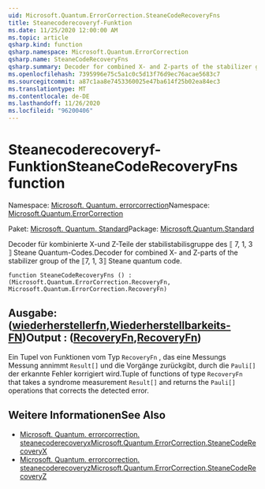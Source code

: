 ```yaml
---
uid: Microsoft.Quantum.ErrorCorrection.SteaneCodeRecoveryFns
title: Steanecoderecoveryf-Funktion
ms.date: 11/25/2020 12:00:00 AM
ms.topic: article
qsharp.kind: function
qsharp.namespace: Microsoft.Quantum.ErrorCorrection
qsharp.name: SteaneCodeRecoveryFns
qsharp.summary: Decoder for combined X- and Z-parts of the stabilizer group of the ⟦7, 1, 3⟧ Steane quantum code.
ms.openlocfilehash: 7395996e75c5a1c0c5d13f76d9ec76acae5683c7
ms.sourcegitcommit: a87c1aa8e7453360025e47ba614f25b02ea84ec3
ms.translationtype: MT
ms.contentlocale: de-DE
ms.lasthandoff: 11/26/2020
ms.locfileid: "96200406"
---
```

# <a name="steanecoderecoveryfns-function"></a><span data-ttu-id="e36ac-102">Steanecoderecoveryf-Funktion</span><span class="sxs-lookup"><span data-stu-id="e36ac-102">SteaneCodeRecoveryFns function</span></span>

<span data-ttu-id="e36ac-103">Namespace: [Microsoft. Quantum. errorcorrection](xref:Microsoft.Quantum.ErrorCorrection)</span><span class="sxs-lookup"><span data-stu-id="e36ac-103">Namespace: [Microsoft.Quantum.ErrorCorrection](xref:Microsoft.Quantum.ErrorCorrection)</span></span>

<span data-ttu-id="e36ac-104">Paket: [Microsoft. Quantum. Standard](https://nuget.org/packages/Microsoft.Quantum.Standard)</span><span class="sxs-lookup"><span data-stu-id="e36ac-104">Package: [Microsoft.Quantum.Standard](https://nuget.org/packages/Microsoft.Quantum.Standard)</span></span>


<span data-ttu-id="e36ac-105">Decoder für kombinierte X-und Z-Teile der stabilistabilisgruppe des ⟦ 7, 1, 3 ⟧ Steane Quantum-Codes.</span><span class="sxs-lookup"><span data-stu-id="e36ac-105">Decoder for combined X- and Z-parts of the stabilizer group of the ⟦7, 1, 3⟧ Steane quantum code.</span></span>

```qsharp
function SteaneCodeRecoveryFns () : (Microsoft.Quantum.ErrorCorrection.RecoveryFn, Microsoft.Quantum.ErrorCorrection.RecoveryFn)
```


## <a name="output--recoveryfnrecoveryfn"></a><span data-ttu-id="e36ac-106">Ausgabe: ([wiederherstellerfn](xref:Microsoft.Quantum.ErrorCorrection.RecoveryFn),[Wiederherstellbarkeits-FN](xref:Microsoft.Quantum.ErrorCorrection.RecoveryFn))</span><span class="sxs-lookup"><span data-stu-id="e36ac-106">Output : ([RecoveryFn](xref:Microsoft.Quantum.ErrorCorrection.RecoveryFn),[RecoveryFn](xref:Microsoft.Quantum.ErrorCorrection.RecoveryFn))</span></span>

<span data-ttu-id="e36ac-107">Ein Tupel von Funktionen vom Typ `RecoveryFn` , das eine Messungs Messung annimmt `Result[]` und die Vorgänge zurückgibt, durch die `Pauli[]` der erkannte Fehler korrigiert wird.</span><span class="sxs-lookup"><span data-stu-id="e36ac-107">Tuple of functions of type `RecoveryFn` that takes a syndrome measurement `Result[]` and returns the `Pauli[]` operations that corrects the detected error.</span></span>

## <a name="see-also"></a><span data-ttu-id="e36ac-108">Weitere Informationen</span><span class="sxs-lookup"><span data-stu-id="e36ac-108">See Also</span></span>

- [<span data-ttu-id="e36ac-109">Microsoft. Quantum. errorcorrection. steanecoderecoveryx</span><span class="sxs-lookup"><span data-stu-id="e36ac-109">Microsoft.Quantum.ErrorCorrection.SteaneCodeRecoveryX</span></span>](xref:Microsoft.Quantum.ErrorCorrection.SteaneCodeRecoveryX)
- [<span data-ttu-id="e36ac-110">Microsoft. Quantum. errorcorrection. steanecoderecoveryz</span><span class="sxs-lookup"><span data-stu-id="e36ac-110">Microsoft.Quantum.ErrorCorrection.SteaneCodeRecoveryZ</span></span>](xref:Microsoft.Quantum.ErrorCorrection.SteaneCodeRecoveryZ)